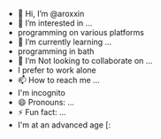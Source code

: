 - 👋 Hi, I’m @aroxxin
- 👀 I’m interested in ...
- programming on various platforms
- 🌱 I’m currently learning ...
- programming in bath
- 💞️ I’m Not looking to collaborate on ...
- I prefer to work alone
- 📫 How to reach me ...
- I'm incognito
- 😄 Pronouns: ...
- ⚡ Fun fact: ...
- I'm at an advanced age [:

<!---
aroxxin/aroxxin is a ✨ special ✨ repository because its `README.md` (this file) appears on your GitHub profile.
You can click the Preview link to take a look at your changes.
--->
